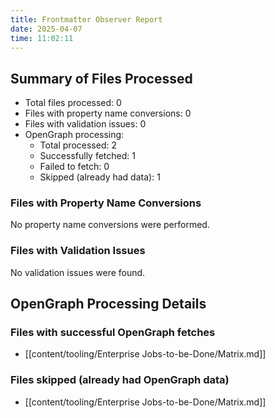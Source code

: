 ```yaml
---
title: Frontmatter Observer Report
date: 2025-04-07
time: 11:02:11
---
```


## Summary of Files Processed
- Total files processed: 0
- Files with property name conversions: 0
- Files with validation issues: 0
- OpenGraph processing:
  - Total processed: 2
  - Successfully fetched: 1
  - Failed to fetch: 0
  - Skipped (already had data): 1

### Files with Property Name Conversions
No property name conversions were performed.

### Files with Validation Issues
No validation issues were found.

## OpenGraph Processing Details

### Files with successful OpenGraph fetches
- [[content/tooling/Enterprise Jobs-to-be-Done/Matrix.md]]


### Files skipped (already had OpenGraph data)
- [[content/tooling/Enterprise Jobs-to-be-Done/Matrix.md]]
